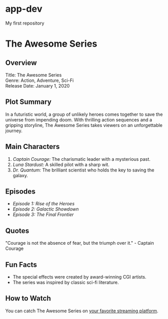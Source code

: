 # app-dev
My first repository
# The Awesome Series

## Overview
Title: The Awesome Series  
Genre: Action, Adventure, Sci-Fi  
Release Date: January 1, 2020

## Plot Summary
In a futuristic world, a group of unlikely heroes comes together to save the universe from impending doom. With thrilling action sequences and a gripping storyline, The Awesome Series takes viewers on an unforgettable journey.

## Main Characters
1. *Captain Courage:* The charismatic leader with a mysterious past.
2. *Luna Stardust:* A skilled pilot with a sharp wit.
3. *Dr. Quantum:* The brilliant scientist who holds the key to saving the galaxy.

## Episodes
- *Episode 1: Rise of the Heroes*
- *Episode 2: Galactic Showdown*
- *Episode 3: The Final Frontier*

## Quotes
"Courage is not the absence of fear, but the triumph over it." - Captain Courage


## Fun Facts
- The special effects were created by award-winning CGI artists.
- The series was inspired by classic sci-fi literature.

## How to Watch
You can catch The Awesome Series on [your favorite streaming platform](#).
